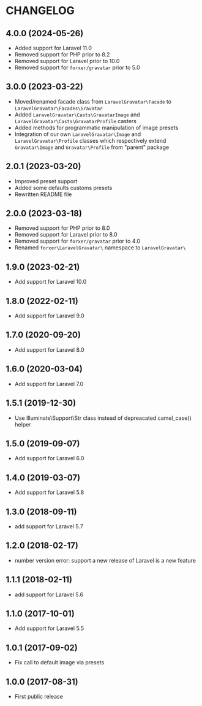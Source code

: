 CHANGELOG
=========

4.0.0 (2024-05-26)
------------------

- Added support for Laravel 11.0
- Removed support for PHP prior to 8.2
- Removed support for Laravel prior to 10.0
- Removed support for `forxer/gravatar` prior to 5.0


3.0.0 (2023-03-22)
------------------

- Moved/renamed facade class from `LaravelGravatar\Facade` to `LaravelGravatar\Facades\Gravatar`
- Added `LaravelGravatar\Casts\GravatarImage` and `LaravelGravatar\Casts\GravatarProfile` casters
- Added methods for programmatic manipulation of image presets
- Integration of our own `LaravelGravatar\Image` and `LaravelGravatar\Profile` classes which respectively extend `Gravatar\Image` and `Gravatar\Profile` from "parent" package


2.0.1 (2023-03-20)
------------------

- Improved preset support
- Added some defaults customs presets
- Rewritten README file


2.0.0 (2023-03-18)
------------------

- Removed support for PHP prior to 8.0
- Removed support for Laravel prior to 8.0
- Removed support for `forxer/gravatar` prior to 4.0
- Renamed `forxer\LaravelGravatar\` namespace to `LaravelGravatar\`


1.9.0 (2023-02-21)
------------------

- Add support for Laravel 10.0


1.8.0 (2022-02-11)
------------------

- Add support for Laravel 9.0


1.7.0 (2020-09-20)
------------------

- Add support for Laravel 8.0


1.6.0 (2020-03-04)
------------------

- Add support for Laravel 7.0


1.5.1 (2019-12-30)
------------------

- Use Illuminate\Support\Str class instead of depreacated camel_case() helper


1.5.0 (2019-09-07)
------------------

- Add support for Laravel 6.0


1.4.0 (2019-03-07)
------------------

- Add support for Laravel 5.8


1.3.0 (2018-09-11)
------------------

- add support for Laravel 5.7


1.2.0 (2018-02-17)
------------------

- number version error: support a new release of Laravel is a new feature


1.1.1 (2018-02-11)
------------------

- add support for Laravel 5.6


1.1.0 (2017-10-01)
------------------

- Add support for Laravel 5.5


1.0.1 (2017-09-02)
------------------

- Fix call to default image via presets


1.0.0 (2017-08-31)
------------------

- First public release
